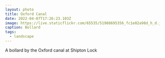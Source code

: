 ```yaml
---
layout: photo
title: Oxford Canal
date: 2022-04-07T17:26:23.103Z
image: https://live.staticflickr.com/65535/51988695356_fc1e02a98d_h_d.jpg
caption: Bollard
tags:
  - landscape
---
```

A bollard by the Oxford canal at Shipton Lock